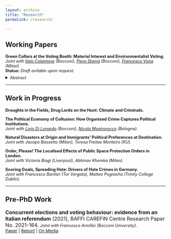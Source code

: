 ```yaml
---
layout: archive
title: "Research"
permalink: /research/

---
```

## **Working Papers**

<p style="font-size: 0.8rem"><b>Green Collars at the Voting Booth: Material Interest and Environmentalist Voting.</b><br>
<span style="font-size: 0.8rem"><i>Joint with <a href="https://sites.google.com/view/italocolantone" target="_blank">Italo Colantone</a> (Bocconi), <a href="https://sites.google.com/site/pierostanig/home" target="_blank">Piero Stanig</a> (Bocconi), <a href="https://sites.google.com/view/francescovona/home" target="_blank">Francesco Vona</a> (Milan).</i><br>
<b>Status:</b> <i>Draft avilable upon request.</i></span><br>
<details style="margin-top: -0.5rem;">
  <summary><span style="font-size: 0.8rem"> Abstract </span></summary>
  <blockquote style="margin-top: 0.7rem; border-left: 0.1em solid #d6dfe2;">
    <span style="font-size: 0.8rem">We study how material interest, as related to individual occupational profiles, affects electoral support for environmental platforms. Specifically, material interest hinges on the extent to which individuals are expected to benefit vs. suffer in a greener economy. We rely on individual-level data from the European Social Survey covering 15 European countries over 2010-2019. These data are combined with scores of "greenness" and "brownness" of occupations. These capture how demanded vs. penalized each given occupation is expected to be as the ecological transition progresses. To isolate exogenous variation in material interest, we do not rely on the greenness and browness of the observed current occupation. Rather, for each individual we compute plausibly exogenous predicted greenness and brownness scores based on the predicted probability to be employed in each possible occupation. We find that individuals with higher predicted greenness vote more for environmentalist and green parties, while the opposite holds for people with higher predicted brownness. We then interact the predicted greenness and browness scores with region-specific, time-varying shifters that capture variation in the opportunities stemming from the ecological transition. We find that individuals residing in regions that are better placed to gain from the green transition tend to have greener preferences as the green transition becomes more salient. This is true in particular for individuals with brown profiles, whose preferences get closer to those of green profiles in such contexts.</span>
  </blockquote>
</details>
</p>


---

## **Work in Progress**

<p style="font-size: 0.8rem"><b>Droughts in the Fields, Drug Lords on the Hunt: Climate and Criminals.</b></p>

<p style="font-size: 0.8rem"><b>The Political Economy of Collusion: How Organised Crime Captures Political Institutions.</b><br>
<span style="font-size: 0.8rem"><i>Joint with <a href="https://sites.google.com/view/liviodilonardo/" target="_blank">Livio Di Lonardo</a> (Bocconi), <a href="http://nicolamastrorocco.com" target="_blank">Nicola Mastrorocco</a> (Bologna).</i></span></p>

<p style="font-size: 0.8rem"><b>Natural Disasters at Origin and Immigrants' Political Preferences at Destination.</b><br>
<span style="font-size: 0.8rem"><i>Joint with Jacopo Bassetto (Milan), Teresa Freitas Monteiro (KU).</i></span></p>

<p style="font-size: 0.8rem"><b>Order, Please! The Localised Effects of Public Space Protection Orders in London.</b><br>
<span style="font-size: 0.8rem"><i>Joint with Victoria Biagi (Liverpool), Abhinav Khemka (Milan).</i></span></p>

<p style="font-size: 0.8rem"><b>Scoring Goals, Spreading Hate: Drivers of Hate Crimes in Germany.</b><br>
<span style="font-size: 0.8rem"><i>Joint with Francesco Barilari (Tor Vergata), Matteo Pograxha (Trinity College Dublin).</i></span></p>

---

## **Pre-PhD Work**

<p style="font-size: 1rem"><b>Concurrent elections and voting behaviour: evidence from an Italian referendum</b> (2021), BAFFI CAREFIN Centre Research Paper No. 2021-164. <span style="font-size: 0.8rem"><i>Joint with Francesco Armillei (Bocconi University).</i></span>
<br><span style="font-size: 0.85rem"><a href="https://ideas.repec.org/p/baf/cbafwp/cbafwp21164.html" target="_blank">Paper</a> | <a href="https://www.tortuga-econ.it/wp-content/uploads/2021/01/Laccorpamento-di-referendum-e-altre-elezioni-unanalisi-quantitativa-Tortuga.pdf" target="_blank">Report</a> | <a href="https://www.youtrend.it/2020/10/23/le-regionali-hanno-davvero-influenzato-il-referendum/" target="_blank">On Media</a></span></p>
